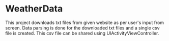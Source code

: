 # WeatherData

This project downloads txt files from given website as per user's input from screen.
Data parsing is done for the downloaded txt files and a single csv file is created.
This csv file can be shared using UIActivityViewController.


